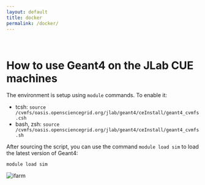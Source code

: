 ```yaml
---
layout: default
title: docker 
permalink: /docker/
---
```





<br/>


# How to use Geant4 on the JLab CUE machines 

The environment is setup using `module` commands. To enable it:

- tcsh: `source /cvmfs/oasis.opensciencegrid.org/jlab/geant4/ceInstall/geant4_cvmfs.csh`
- bash, zsh: `source /cvmfs/oasis.opensciencegrid.org/jlab/geant4/ceInstall/geant4_cvmfs.sh`

After sourcing the script, you can use the command `module load sim` to load the latest 
version of Geant4:


```module load sim```


![ifarm](/assets/gifs/ifarm.gif)


